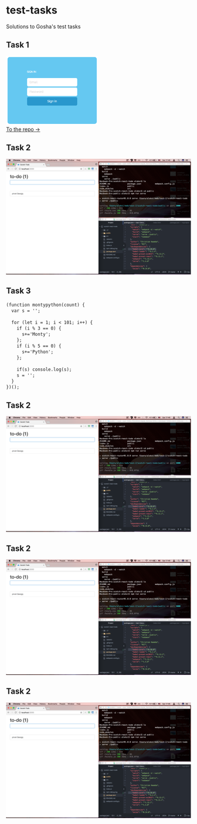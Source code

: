 # test-tasks
Solutions to Gosha's test tasks

## Task 1
<img src="https://github.com/ururualeksi/test-tasks/blob/master/task1/task1-screenshot.png" width="250"><br>
[To the repo ->](https://github.com/ururualeksi/test-tasks/tree/master/task1)

## Task 2
<img src="https://github.com/ururualeksi/test-tasks/blob/master/task2.png" width="600"><br>

## Task 3
```
(function montypython(count) {
  var s = '';

  for (let i = 1; i < 101; i++) {
    if (i % 3 == 0) {
      s+='Monty';
    };
    if (i % 5 == 0) {
      s+='Python';
    };

    if(s) console.log(s);
    s = '';
  }
})();

```

## Task 2
<img src="https://github.com/ururualeksi/test-tasks/blob/master/task2.png" width="600"><br>

## Task 2
<img src="https://github.com/ururualeksi/test-tasks/blob/master/task2.png" width="600"><br>

## Task 2
<img src="https://github.com/ururualeksi/test-tasks/blob/master/task2.png" width="600"><br>
